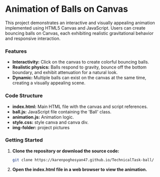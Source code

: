 # Animation of Balls on Canvas

This project demonstrates an interactive and visually appealing animation implemented using HTML5 Canvas and JavaScript. Users can create bouncing balls on Canvas, each exhibiting realistic gravitational behavior and responsive interaction.

### Features

- **Interactivity:** Click on the canvas to create colorful bouncing balls.
- **Realistic physics:** Balls respond to gravity, bounce off the bottom boundary, and exhibit attenuation for a natural look.
- **Dynamic:** Multiple balls can exist on the canvas at the same time, creating a visually appealing scene.


### Code Structure

- **index.html:** Main HTML file with the canvas and script references.
- **ball.js:** JavaScript file containing the 'Ball'  class.
- **animation.js:** Animation logic.
- **style.css:** style canva and canva div.
- **img-folder:** project pictures

### Getting Started

1. **Clone the repository or download the source code:**
   ```bash
   git clone https://karenpoghosyan47.github.io/TechnicalTask-ball/

2. **Open the index.html file in a web browser to view the animation.**